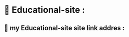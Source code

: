 <h1>📝 Educational-site  :</h1>
<h2> 🔗 my Educational-site site link addres :
</h2>
<div style="display:flex;justify-contect:center;" align=center>
<h3>

<pre style="color:red"></pre>
  </h3>
  
</div>
